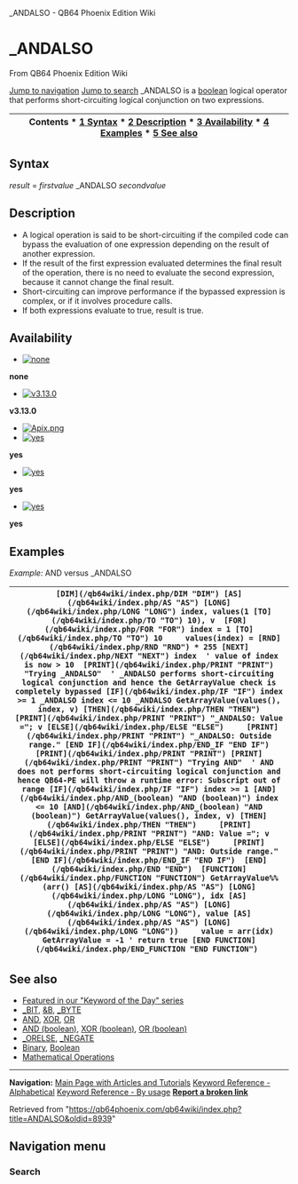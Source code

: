 


\_ANDALSO - QB64 Phoenix Edition Wiki








# \_ANDALSO



From QB64 Phoenix Edition Wiki



[Jump to navigation](#mw-head)
[Jump to search](#searchInput)
\_ANDALSO is a [boolean](/qb64wiki/index.php/Boolean "Boolean") logical operator that performs short-circuiting logical conjunction on two expressions.


  






| Contents * [1 Syntax](#Syntax) * [2 Description](#Description) * [3 Availability](#Availability) * [4 Examples](#Examples) * [5 See also](#See_also) |
| --- |


## Syntax


*result* = *firstvalue* \_ANDALSO *secondvalue*
  




## Description


* A logical operation is said to be short-circuiting if the compiled code can bypass the evaluation of one expression depending on the result of another expression.
* If the result of the first expression evaluated determines the final result of the operation, there is no need to evaluate the second expression, because it cannot change the final result.
* Short-circuiting can improve performance if the bypassed expression is complex, or if it involves procedure calls.
* If both expressions evaluate to true, result is true.


  




## Availability


* [![none](/qb64wiki/images/9/91/Qb64.png)](/qb64wiki/index.php/File:Qb64.png "none")

**none**
* [![v3.13.0](/qb64wiki/images/0/07/Qbpe.png)](/qb64wiki/index.php/File:Qbpe.png "v3.13.0")

**v3.13.0**
* [![Apix.png](/qb64wiki/images/5/5f/Apix.png)](/qb64wiki/index.php/File:Apix.png)
* [![yes](/qb64wiki/images/2/29/Win.png)](/qb64wiki/index.php/File:Win.png "yes")

**yes**
* [![yes](/qb64wiki/images/7/7a/Lnx.png)](/qb64wiki/index.php/File:Lnx.png "yes")

**yes**
* [![yes](/qb64wiki/images/2/22/Osx.png)](/qb64wiki/index.php/File:Osx.png "yes")

**yes**


  




## Examples


*Example:* AND versus \_ANDALSO





| ``` [DIM](/qb64wiki/index.php/DIM "DIM") [AS](/qb64wiki/index.php/AS "AS") [LONG](/qb64wiki/index.php/LONG "LONG") index, values(1 [TO](/qb64wiki/index.php/TO "TO") 10), v  [FOR](/qb64wiki/index.php/FOR "FOR") index = 1 [TO](/qb64wiki/index.php/TO "TO") 10     values(index) = [RND](/qb64wiki/index.php/RND "RND") * 255 [NEXT](/qb64wiki/index.php/NEXT "NEXT") index  ' value of index is now > 10  [PRINT](/qb64wiki/index.php/PRINT "PRINT") "Trying _ANDALSO"  ' _ANDALSO performs short-circuiting logical conjunction and hence the GetArrayValue check is completely bypassed [IF](/qb64wiki/index.php/IF "IF") index >= 1 _ANDALSO index <= 10 _ANDALSO GetArrayValue(values(), index, v) [THEN](/qb64wiki/index.php/THEN "THEN")     [PRINT](/qb64wiki/index.php/PRINT "PRINT") "_ANDALSO: Value ="; v [ELSE](/qb64wiki/index.php/ELSE "ELSE")     [PRINT](/qb64wiki/index.php/PRINT "PRINT") "_ANDALSO: Outside range." [END IF](/qb64wiki/index.php/END_IF "END IF")  [PRINT](/qb64wiki/index.php/PRINT "PRINT") [PRINT](/qb64wiki/index.php/PRINT "PRINT") "Trying AND"  ' AND does not performs short-circuiting logical conjunction and hence QB64-PE will throw a runtime error: Subscript out of range [IF](/qb64wiki/index.php/IF "IF") index >= 1 [AND](/qb64wiki/index.php/AND_(boolean) "AND (boolean)") index <= 10 [AND](/qb64wiki/index.php/AND_(boolean) "AND (boolean)") GetArrayValue(values(), index, v) [THEN](/qb64wiki/index.php/THEN "THEN")     [PRINT](/qb64wiki/index.php/PRINT "PRINT") "AND: Value ="; v [ELSE](/qb64wiki/index.php/ELSE "ELSE")     [PRINT](/qb64wiki/index.php/PRINT "PRINT") "AND: Outside range." [END IF](/qb64wiki/index.php/END_IF "END IF")  [END](/qb64wiki/index.php/END "END")  [FUNCTION](/qb64wiki/index.php/FUNCTION "FUNCTION") GetArrayValue%% (arr() [AS](/qb64wiki/index.php/AS "AS") [LONG](/qb64wiki/index.php/LONG "LONG"), idx [AS](/qb64wiki/index.php/AS "AS") [LONG](/qb64wiki/index.php/LONG "LONG"), value [AS](/qb64wiki/index.php/AS "AS") [LONG](/qb64wiki/index.php/LONG "LONG"))     value = arr(idx)     GetArrayValue = -1 ' return true [END FUNCTION](/qb64wiki/index.php/END_FUNCTION "END FUNCTION")  ``` |
| --- |


  




## See also


* [Featured in our "Keyword of the Day" series](https://qb64phoenix.com/forum/showthread.php?tid=2658)
* [\_BIT](/qb64wiki/index.php/BIT "BIT"), [&B](/qb64wiki/index.php/%26B "&B"), [\_BYTE](/qb64wiki/index.php/BYTE "BYTE")
* [AND](/qb64wiki/index.php/AND "AND"), [XOR](/qb64wiki/index.php/XOR "XOR"), [OR](/qb64wiki/index.php/OR "OR")
* [AND (boolean)](/qb64wiki/index.php/AND_(boolean) "AND (boolean)"), [XOR (boolean)](/qb64wiki/index.php/XOR_(boolean) "XOR (boolean)"), [OR (boolean)](/qb64wiki/index.php/OR_(boolean) "OR (boolean)")
* [\_ORELSE](/qb64wiki/index.php/ORELSE "ORELSE"), [\_NEGATE](/qb64wiki/index.php/NEGATE "NEGATE")
* [Binary](/qb64wiki/index.php/Binary "Binary"), [Boolean](/qb64wiki/index.php/Boolean "Boolean")
* [Mathematical Operations](/qb64wiki/index.php/Mathematical_Operations "Mathematical Operations")


  






---


**Navigation:**
[Main Page with Articles and Tutorials](/qb64wiki/index.php/Main_Page "Main Page")
[Keyword Reference - Alphabetical](/qb64wiki/index.php/Keyword_Reference_-_Alphabetical "Keyword Reference - Alphabetical")
[Keyword Reference - By usage](/qb64wiki/index.php/Keyword_Reference_-_By_usage "Keyword Reference - By usage")
**[Report a broken link](https://qb64phoenix.com/forum/showthread.php?tid=2800)**  





Retrieved from "<https://qb64phoenix.com/qb64wiki/index.php?title=ANDALSO&oldid=8939>"




## Navigation menu








### Search





















